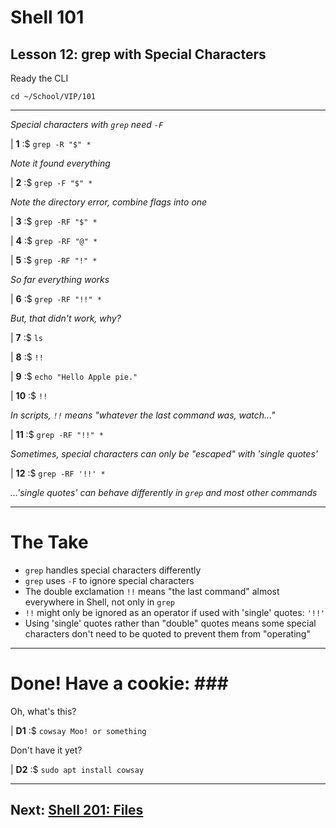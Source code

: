 # Shell 101
## Lesson 12: grep with Special Characters

Ready the CLI

`cd ~/School/VIP/101`

___

*Special characters with `grep` need `-F`*

| **1** :$ `grep -R "$" *`

*Note it found everything*

| **2** :$ `grep -F "$" *`

*Note the directory error, combine flags into one*

| **3** :$ `grep -RF "$" *`

| **4** :$ `grep -RF "@" *`

| **5** :$ `grep -RF "!" *`

*So far everything works*

| **6** :$ `grep -RF "!!" *`

*But, that didn't work, why?*

| **7** :$ `ls`

| **8** :$ `!!`

| **9** :$ `echo "Hello Apple pie."`

| **10** :$ `!!`

*In scripts, `!!` means "whatever the last command was, watch..."*

| **11** :$ `grep -RF "!!" *`

*Sometimes, special characters can only be "escaped" with 'single quotes'*

| **12** :$ `grep -RF '!!' *`

*...'single quotes' can behave differently in `grep` and most other commands*

___

# The Take

- `grep` handles special characters differently
- `grep` uses `-F` to ignore special characters
- The double exclamation `!!` means "the last command" almost everywhere in Shell, not only in `grep`
- `!!` might only be ignored as an operator if used with 'single' quotes: `'!!'`
- Using 'single' quotes rather than "double" quotes means some special characters don't need to be quoted to prevent them from "operating"

___

# Done! Have a cookie: ### #

Oh, what's this?

| **D1** :$ `cowsay Moo! or something`

Don't have it yet?

| **D2** :$ `sudo apt install cowsay`

___

## Next: [Shell 201: Files](https://github.com/inkVerb/VIP/blob/master/201/README.md)
